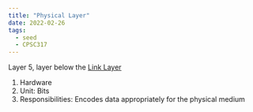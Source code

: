 ```yaml
---
title: "Physical Layer"
date: 2022-02-26
tags:
  - seed
  - CPSC317
---
```


Layer 5, layer below the [Link Layer](thoughts/Link%20Layer.md)

1. Hardware
2. Unit: Bits
3. Responsibilities: Encodes data appropriately for the physical medium
